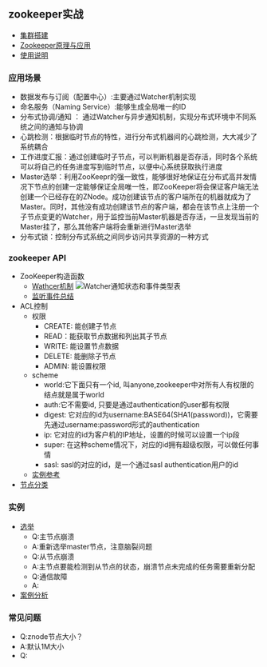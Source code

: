 ## zookeeper实战
+ [集群搭建](http://www.jianshu.com/p/abbc1411ed9d)
+ [Zookeeper原理与应用](http://www.jianshu.com/p/84ad63127cd1)
+ [使用说明](https://www.ibm.com/developerworks/cn/opensource/os-cn-zookeeper/)

### 应用场景
+ 数据发布与订阅（配置中心）:主要通过Watcher机制实现
+ 命名服务（Naming Service）:能够生成全局唯一的ID
+ 分布式协调/通知 ： 通过Watcher与异步通知机制，实现分布式环境中不同系统之间的通知与协调
+ 心跳检测：根据临时节点的特性，进行分布式机器间的心跳检测，大大减少了系统耦合
+ 工作进度汇报：通过创建临时子节点，可以判断机器是否存活，同时各个系统可以将自己的任务进度写到临时节点，以便中心系统获取执行进度
+ Master选举：利用ZooKeepr的强一致性，能够很好地保证在分布式高并发情况下节点的创建一定能够保证全局唯一性，即ZooKeeper将会保证客户端无法创建一个已经存在的ZNode。成功创建该节点的客户端所在的机器就成为了Master。同时，其他没有成功创建该节点的客户端，都会在该节点上注册一个子节点变更的Watcher，用于监控当前Master机器是否存活，一旦发现当前的Master挂了，那么其他客户端将会重新进行Master选举
+ 分布式锁：控制分布式系统之间同步访问共享资源的一种方式

### zookeeper API
+ ZooKeeper构造函数
   + [Wathcer机制](https://www.ibm.com/developerworks/cn/opensource/os-cn-apache-zookeeper-watcher/)
   ![Watcher通知状态和事件类型表](https://www.ibm.com/developerworks/cn/opensource/os-cn-apache-zookeeper-watcher/img003.png)
   + [监听事件总结](https://my.oschina.net/u/1540325/blog/610347)
+ ACL控制
    + 权限
        + CREATE: 能创建子节点
        + READ：能获取节点数据和列出其子节点
        + WRITE: 能设置节点数据
        + DELETE: 能删除子节点
        + ADMIN: 能设置权限
    + scheme
        + world:它下面只有一个id, 叫anyone,zookeeper中对所有人有权限的结点就是属于world
        + auth:它不需要id, 只要是通过authentication的user都有权限
        + digest: 它对应的id为username:BASE64(SHA1(password))，它需要先通过username:password形式的authentication
        + ip: 它对应的id为客户机的IP地址，设置的时候可以设置一个ip段
        + super: 在这种scheme情况下，对应的id拥有超级权限，可以做任何事情
        + sasl: sasl的对应的id，是一个通过sasl authentication用户的id
    +  [实例参考](http://www.cnblogs.com/yjmyzz/p/zookeeper-acl-demo.html)
+ [节点分类](http://www.bug315.com/article/166.htm)

### 实例
+ [选举](http://zookeeper.apache.org/doc/r3.3.1/recipes.html#sc_leaderElection)
    + Q:主节点崩溃
    + A:重新选举master节点，注意脑裂问题
    + Q:从节点崩溃
    + A:主节点要能检测到从节点的状态，崩溃节点未完成的任务需要重新分配
    + Q:通信故障
    + A:
+ [案例分析](http://www.besttest.cn/blog/43.html)

### 常见问题
+ Q:znode节点大小？
+ A:默认1M大小
+ Q: